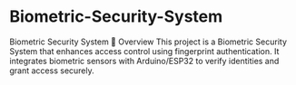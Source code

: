 # Biometric-Security-System
Biometric Security System 🔐 Overview This project is a Biometric Security System that enhances access control using fingerprint authentication. It integrates biometric sensors with Arduino/ESP32 to verify identities and grant access securely.
